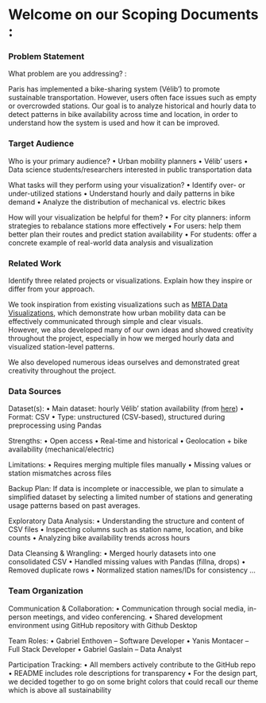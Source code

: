 # Welcome on our Scoping Documents :

### Problem Statement 

What problem are you addressing? : 

Paris has implemented a bike-sharing system (Vélib’) to promote sustainable transportation. However, users often face issues such as empty or overcrowded stations. Our goal is to analyze historical and hourly data to detect patterns in bike availability across time and location, in order to understand how the system is used and how it can be improved.

### Target Audience

Who is your primary audience?
	•	Urban mobility planners
	•	Vélib’ users
	•	Data science students/researchers interested in public transportation data

What tasks will they perform using your visualization?
	•	Identify over- or under-utilized stations
	•	Understand hourly and daily patterns in bike demand
	•	Analyze the distribution of mechanical vs. electric bikes

How will your visualization be helpful for them?
	•	For city planners: inform strategies to rebalance stations more effectively
	•	For users: help them better plan their routes and predict station availability
	•	For students: offer a concrete example of real-world data analysis and visualization


### Related Work

Identify three related projects or visualizations. Explain how they inspire or differ from your approach.

We took inspiration from existing visualizations such as [MBTA Data Visualizations](http://mbtaviz.github.io/), which demonstrate how urban mobility data can be effectively communicated through simple and clear visuals.  
However, we also developed many of our own ideas and showed creativity throughout the project, especially in how we merged hourly data and visualized station-level patterns.

We also developed numerous ideas ourselves and demonstrated great creativity throughout the project.

### Data Sources

Dataset(s):
	•	Main dataset: hourly Vélib’ station availability (from [here](https://transport.data.gouv.fr/datasets/velib-velos-et-bornes-disponibilite-temps-reel))
	•	Format: CSV
	•	Type: unstructured (CSV-based), structured during preprocessing using Pandas

Strengths:
	•	Open access
	•	Real-time and historical
	•	Geolocation + bike availability (mechanical/electric)

Limitations:
	•	Requires merging multiple files manually
	•	Missing values or station mismatches across files

Backup Plan:
If data is incomplete or inaccessible, we plan to simulate a simplified dataset by selecting a limited number of stations and generating usage patterns based on past averages.

Exploratory Data Analysis:
	•	Understanding the structure and content of CSV files
	•	Inspecting columns such as station name, location, and bike counts
	•	Analyzing bike availability trends across hours

Data Cleansing & Wrangling:
	•	Merged hourly datasets into one consolidated CSV
	•	Handled missing values with Pandas (fillna, drops)
	•	Removed duplicate rows
	•	Normalized station names/IDs for consistency ...

### Team Organization

Communication & Collaboration:
	•	Communication through social media, in-person meetings, and video conferencing.	
	•	Shared development environment using GitHub repository with Github Desktop

Team Roles:
	• Gabriel Enthoven – Software Developer
	• Yanis Montacer – Full Stack Developer
	• Gabriel Gaslain – Data Analyst

Participation Tracking:
	•	All members actively contribute to the GitHub repo
	•	README includes role descriptions for transparency
	• 	For the design part, we decided together to go on some bright colors that could recall our theme which is above all sustainability
